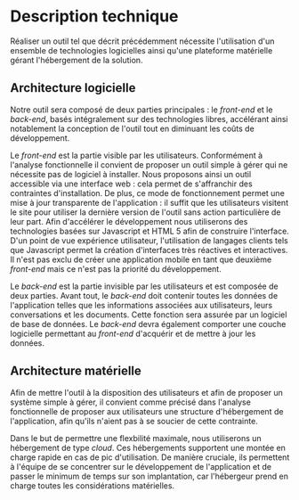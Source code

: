 # Description technique
Réaliser un outil tel que décrit précédemment nécessite l'utilisation d'un ensemble de technologies logicielles ainsi qu'une plateforme matérielle gérant l'hébergement de la solution.

## Architecture logicielle
Notre outil sera composé de deux parties principales : le *front-end* et le *back-end*, basés intégralement sur des technologies libres, accélérant ainsi notablement la conception de l'outil tout en diminuant les coûts de développement.

Le *front-end* est la partie visible par les utilisateurs. Conformément à l'analyse fonctionnelle il convient de proposer un outil simple à gérer qui ne nécessite pas de logiciel à installer. Nous proposons ainsi un outil accessible via une interface web : cela permet de s'affranchir des contraintes d'installation. De plus, ce mode de fonctionnement permet une mise à jour transparente de l'application : il suffit que les utilisateurs visitent le site pour utiliser la dernière version de l'outil sans action particulière de leur part. Afin d'accélérer le développement nous utiliserons des technologies basées sur Javascript et HTML 5 afin de construire l'interface. D'un point de vue expérience utilisateur, l'utilisation de langages clients tels que Javascript permet la création d'interfaces très réactives et interactives. Il n'est pas exclu de créer une application mobile en tant que deuxième *front-end* mais ce n'est pas la priorité du développement.

Le *back-end* est la partie invisible par les utilisateurs et est composée de deux parties. Avant tout, le *back-end* doit contenir toutes les données de l'application telles que les informations associées aux utilisateurs, leurs conversations et les documents. Cette fonction sera assurée par un logiciel de base de données. Le *back-end* devra également comporter une couche logicielle permettant au *front-end* d'acquérir et de mettre à jour les données.

## Architecture matérielle
Afin de mettre l'outil à la disposition des utilisateurs et afin de proposer un système simple à gérer, il convient comme précisé dans l'analyse fonctionnelle de proposer aux utilisateurs une structure d'hébergement de l'application, afin qu'ils n'aient pas à se soucier de cette contrainte.

Dans le but de permettre une flexbilité maximale, nous utiliserons un hébergement de type *cloud*. Ces hébergements supportent une montée en charge rapide en cas de pic d'utilisation. De manière cruciale, ils permettent à l'équipe de se concentrer sur le développement de l'application et de passer le minimum de temps sur son implantation, car l'hébergeur prend en charge toutes les considérations matérielles.
